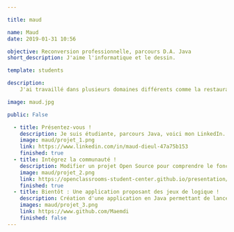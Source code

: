 ```yaml
---

title: maud

name: Maud
date: 2019-01-31 10:56

objective: Reconversion professionnelle, parcours D.A. Java
short_description: J'aime l'informatique et le dessin.

template: students

description: 
    J'ai travaillé dans plusieurs domaines différents comme la restauration, le secrétariat, avant d'entamer une reconversion totale grâce au parcours Java sur la plateforme OpenClassrooms.

image: maud.jpg

public: False

  - title: Présentez-vous !
    description: Je suis étudiante, parcours Java, voici mon LinkedIn.
    image: maud/projet_1.png
    link: https://www.linkedin.com/in/maud-dieul-47a75b153
    finished: true
  - title: Intégrez la communauté !
    description: Modifier un projet Open Source pour comprendre le fonctionnement de Git, de Github et des pull requests.
    image: maud/projet_2.png
    link: https://openclassrooms-student-center.github.io/presentation/students/maud.html
    finished: true
  - title: Bientôt : Une application proposant des jeux de logique !
    description: Création d'une application en Java permettant de lancer des jeux de recherche de combinaisons.
    images: maud/projet_3.png
    link: https://www.github.com/Maemdi
    finished: false
---
```


